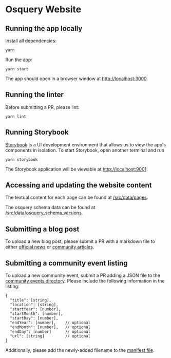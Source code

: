 # Osquery Website

## Running the app locally

Install all dependencies:

```
yarn
```

Run the app:

```
yarn start
```

The app should open in a browser window at [http://localhost:3000](http://localhost:3000).

## Running the linter

Before submitting a PR, please lint:
```
yarn lint
```


## Running Storybook

[Storybook](https://storybook.js.org/) is a UI development environment that allows us to view the
app's components in isolation. To start Storybook, open another terminal and run

```
yarn storybook
```

The Storybook application will be viewable at [http://localhost:9001](http://localhost:9001).


## Accessing and updating the website content

The textual content for each page can be found at [/src/data/pages](/src/data/pages).

The osquery schema data can be found at
[/src/data/osquery_schema_versions](/src/data/osquery_schema_versions).


## Submitting a blog post

To upload a new blog post, please submit a PR with a markdown file to either
[official news](/src/data/blog/posts/official_news) or
[community articles](/src/data/blog/posts/community_articles).


## Submitting a community event listing

To upload a new community event, submit a PR adding a JSON file to the [community events directory](/src/data/community_events/). Please include the following information in the listing:
```
{
  "title": [string],
  "location": [string],
  "startYear": [number],
  "startMonth": [number],
  "startDay": [number],
  "endYear": [number],    // optional
  "endMonth": [number],   // optional
  "endDay": [number]      // optional
  "url": [string]         // optional
}
```

Additionally, please add the newly-added filename to the [manifest file](/src/data/community_events/manifest.js).
